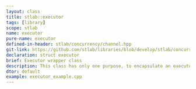 ```yaml
---
layout: class
title: stlab::executor
tags: [library]
scope: stlab
name: executor
pure-name: executor
defined-in-header: stlab/concurrency/channel.hpp
git-link: https://github.com/stlab/libraries/blob/develop/stlab/concurrency/channel.hpp
declaration: struct executor
brief: Executor wrapper class
description: This class has only one purpose, to encapsulate an executor to be piped to a `receiver<T>`
dtor: default
example: executor_example.cpp
---
```

